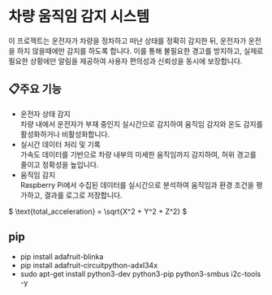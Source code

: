 # 차량 움직임 감지 시스템
이 프로젝트는 운전자가 차량을 정차하고 떠난 상태를 정확히 감지한 뒤, 운전자가 운전을 하지 않을때에만 감지를 하도록 합니다. 이를 통해 불필요한 경고를 방지하고, 실제로 필요한 상황에만 알림을 제공하여 사용자 편의성과 신뢰성을 동시에 보장합니다.

## :clipboard:주요 기능
- 운전자 상태 감지<br>
  차량 내에서 운전자가 부재 중인지 실시간으로 감지하여 움직임 감지와 온도 감지를 활성화하거나 비활성화합니다.
- 실시간 데이터 처리 및 기록<br>
  가속도 데이터를 기반으로 차량 내부의 미세한 움직임까지 감지하여, 허위 경고를 줄이고 정확성을 높입니다.
- 움직임 감지<br>
  Raspberry Pi에서 수집된 데이터를 실시간으로 분석하여 움직임과 환경 조건을 평가하고, 결과를 로그로 저장합니다.

$ \text{total\_acceleration} = \sqrt{X^2 + Y^2 + Z^2} $


## pip
- pip install adafruit-blinka
- pip install adafruit-circuitpython-adxl34x
- sudo apt-get install python3-dev python3-pip python3-smbus i2c-tools -y
